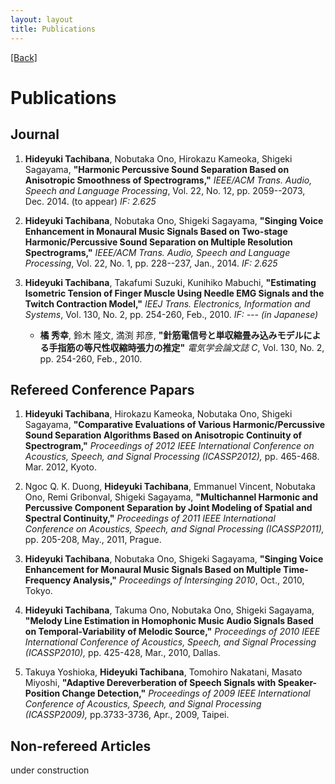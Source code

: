 ```yaml
---
layout: layout
title: Publications
---
```


[[Back]](index.html)

# Publications

## Journal
1. **Hideyuki Tachibana**, Nobutaka Ono, Hirokazu Kameoka, Shigeki Sagayama, 
**"Harmonic Percussive Sound Separation Based on Anisotropic Smoothness of Spectrograms,"** 
*IEEE/ACM Trans. Audio, Speech and Language Processing*, 
Vol. 22, No. 12, pp. 2059--2073, Dec. 2014. (to appear) *IF: 2.625*

2. **Hideyuki Tachibana**, Nobutaka Ono, Shigeki Sagayama, 
**"Singing Voice Enhancement in Monaural Music Signals Based on Two-stage Harmonic/Percussive Sound Separation on Multiple Resolution Spectrograms,"** 
*IEEE/ACM Trans. Audio, Speech and Language Processing*, 
Vol. 22, No. 1, pp. 228--237, Jan., 2014. *IF: 2.625*

3. **Hideyuki Tachibana**, Takafumi Suzuki, Kunihiko Mabuchi, 
**"Estimating Isometric Tension of Finger Muscle Using Needle EMG Signals and the Twitch Contraction Model,"** 
*IEEJ Trans. Electronics, Information and Systems*,
Vol. 130, No. 2, pp. 254-260, Feb., 2010. *IF: ---* *(in Japanese)*
   + **橘 秀幸**, 鈴木 隆文, 満渕 邦彦, **"針筋電信号と単収縮畳み込みモデルによる手指筋の等尺性収縮時張力の推定"** *電気学会論文誌 C*, Vol. 130, No. 2, pp. 254-260, Feb., 2010.
	
## Refereed Conference Papars
1. **Hideyuki Tachibana**, Hirokazu Kameoka, Nobutaka Ono, Shigeki Sagayama, 
**"Comparative Evaluations of Various Harmonic/Percussive Sound Separation Algorithms Based on Anisotropic Continuity of Spectrogram,"**
*Proceedings of 2012 IEEE International Conference on Acoustics, Speech, and Signal Processing (ICASSP2012),*
pp. 465-468. Mar. 2012, Kyoto.

2. Ngoc Q. K. Duong, **Hideyuki Tachibana**, Emmanuel Vincent, Nobutaka Ono, Remi Gribonval, Shigeki Sagayama, 
**"Multichannel Harmonic and Percussive Component Separation by Joint Modeling of Spatial and Spectral Continuity,"**
*Proceedings of 2011 IEEE International Conference on Acoustics, Speech, and Signal Processing (ICASSP2011),*
 pp. 205-208, May., 2011, Prague.

3. **Hideyuki Tachibana**, Nobutaka Ono, Shigeki Sagayama, 
**"Singing Voice Enhancement for Monaural Music Signals Based on Multiple Time-Frequency Analysis,"**
*Proceedings of Intersinging 2010*, Oct., 2010, Tokyo.

4. **Hideyuki Tachibana**, Takuma Ono, Nobutaka Ono, Shigeki Sagayama,
**"Melody Line Estimation in Homophonic Music Audio Signals Based on Temporal-Variability of Melodic Source,"**
*Proceedings of 2010 IEEE International Conference of Acoustics, Speech, and Signal Processing (ICASSP2010),*
 pp. 425-428, Mar., 2010, Dallas.

5. Takuya Yoshioka, **Hideyuki Tachibana**, Tomohiro Nakatani, Masato Miyoshi,
**"Adaptive Dereverberation of Speech Signals with Speaker-Position Change Detection,"**
*Proceedings of 2009 IEEE International Conference of Acoustics, Speech, and Signal Processing (ICASSP2009),*
pp.3733-3736, Apr., 2009, Taipei. 

## Non-refereed Articles

under construction

